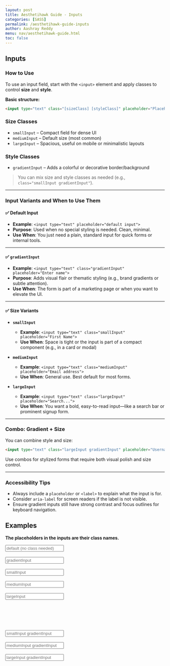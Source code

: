 ```yaml
---
layout: post
title: Aesthetihawk Guide - Inputs
categories: [SASS]
permalink: /aesthetihawk-guide-inputs
author: Aashray Reddy
menu: nav/aesthetihawk-guide.html
toc: false
---
```


## Inputs

### How to Use

To use an input field, start with the `<input>` element and apply classes to control **size** and **style**.

**Basic structure:**

```html
<input type="text" class="[sizeClass] [styleClass]" placeholder="Placeholder text">
```

### Size Classes

- `smallInput` – Compact field for dense UI
- `mediumInput` – Default size (most common)
- `largeInput` – Spacious, useful on mobile or minimalistic layouts

### Style Classes

- `gradientInput` – Adds a colorful or decorative border/background

> You can mix size and style classes as needed (e.g., `class="smallInput gradientInput"`).

---

### Input Variants and When to Use Them

#### ✅ Default Input

- **Example**: `<input type="text" placeholder="default input">`
- **Purpose**: Used when no special styling is needed. Clean, minimal.
- **Use When**: You just need a plain, standard input for quick forms or internal tools.

---

#### ✅ `gradientInput`

- **Example**: `<input type="text" class="gradientInput" placeholder="Enter name">`
- **Purpose**: Adds visual flair or thematic styling (e.g., brand gradients or subtle attention).
- **Use When**: The form is part of a marketing page or when you want to elevate the UI.

---

#### ✅ Size Variants

- **`smallInput`**  
  - **Example**: `<input type="text" class="smallInput" placeholder="First Name">`  
  - **Use When**: Space is tight or the input is part of a compact component (e.g., in a card or modal)

- **`mediumInput`**  
  - **Example**: `<input type="text" class="mediumInput" placeholder="Email address">`  
  - **Use When**: General use. Best default for most forms.

- **`largeInput`**  
  - **Example**: `<input type="text" class="largeInput" placeholder="Search...">`  
  - **Use When**: You want a bold, easy-to-read input—like a search bar or prominent signup form.

---

### Combo: Gradient + Size

You can combine style and size:

```html
<input type="text" class="largeInput gradientInput" placeholder="Username">
```

Use combos for stylized forms that require both visual polish and size control.

---

### Accessibility Tips

- Always include a `placeholder` or `<label>` to explain what the input is for.
- Consider `aria-label` for screen readers if the label is not visible.
- Ensure gradient inputs still have strong contrast and focus outlines for keyboard navigation.

## Examples

**The placeholders in the inputs are their class names.**

<!-- inputs -->
<input type="text" placeholder="default (no class needed)"><br><br>
<input type="text" class="gradientInput" placeholder="gradientInput"><br><br>
<input type="text" class="smallInput" placeholder="smallInput"><br><br>
<input type="text" class="mediumInput" placeholder="mediumInput"><br><br>
<input type="text" class="largeInput" placeholder="largeInput"><br><br>

<br>
<br>
<br>

<input type="text" class="smallInput gradientInput" placeholder="smallInput gradientInput"><br><br>
<input type="text" class="mediumInput gradientInput" placeholder="mediumInput gradientInput"><br><br>
<input type="text" class="largeInput gradientInput" placeholder="largeInput gradientInput"><br><br>

<br>
<br>
<br>

<!-- DO NOT USE THE ONES BELOW. THE DO NOT WORK YET. -->

<!-- <div class="inputIconGroup">
    <input type="text" class="smallInput" placeholder="small with icon">
    <ion-icon name="id-card-outline"></ion-icon>
</div><br>

<div class="inputIconGroup">
    <input type="text" class="mediumInput" placeholder="medium input with icon">
    <ion-icon name="id-card-outline"></ion-icon>
</div><br>

<div class="inputIconGroup">
    <input type="text" class="largeInput" placeholder="large input with icon">
    <ion-icon name="id-card-outline"></ion-icon>
</div><br> -->